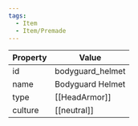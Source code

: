 ```yaml
---
tags:
  - Item
  - Item/Premade
---
```


| Property | Value            |
| -------- | ---------------- |
| id       | bodyguard_helmet |
| name     | Bodyguard Helmet |
| type     | [[HeadArmor]]    |
| culture  | [[neutral]]      |


